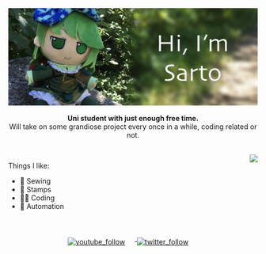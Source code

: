 <img src="https://github.com/SartoRiccardo/SartoRiccardo/blob/master/banner.png?raw=true" alt=banner>

<p align=center><b>Uni student with just enough free time.</b><br>Will take on some grandiose project every once in a while, coding related or not.</p>
<br>

<div align=left>
  <a href="https://github.com/anuraghazra/github-readme-stats">
    <img
         align="right"
         src="https://github-readme-stats.vercel.app/api/top-langs/?username=SartoRiccardo&hide=css&layout=compact"
     />
  </a>
</div>

<div>
  <p>Things I like:</p>
  <ul>
    <li>🧵 Sewing</li>
    <li>📖 Stamps</li>
    <li>👨‍💻 Coding</li>
    <li>🤖 Automation</li>
  </ul>
</div>

<br>
<br>

<div class=badges align=center>
    <a href=https://www.twitter.com/sartouhou>
      <img
       alt=youtube_follow
       align=center
       style="margin-right: 20px; margin-bottom: -10px"
       src=https://img.shields.io/twitter/follow/sartouhou?style=social&label=Twitter&logo=twitter&color=lightgray>
    </a>
    <a href=https://www.youtube.com/user/MrCreepypasta666>
      <img
       alt=twitter_follow
       align=center
       style="margin-right: 20px; margin-bottom: -10px"
       src=https://img.shields.io/youtube/channel/subscribers/UCTy3jh8JMStBwXT8BjgpZuw?style=social&label=YouTube&logo=youtube&color=lightgray>
    </a>
</div>
